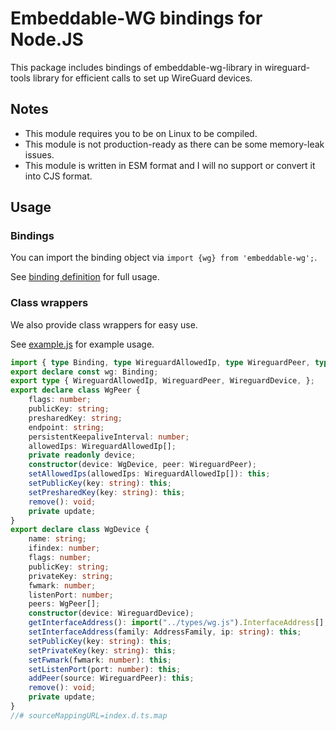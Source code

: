 # Embeddable-WG bindings for Node.JS

This package includes bindings of embeddable-wg-library in wireguard-tools library for efficient calls to set up WireGuard devices.

## Notes

- This module requires you to be on Linux to be compiled.
- This module is not production-ready as there can be some memory-leak issues.
- This module is written in ESM format and I will no support or convert it into CJS format.

## Usage

### Bindings

You can import the binding object via `import {wg} from 'embeddable-wg';`.

See [binding definition](/types/wg.d.ts) for full usage.

### Class wrappers

We also provide class wrappers for easy use.

See [example.js](/example.js) for example usage.

```typescript
import { type Binding, type WireguardAllowedIp, type WireguardPeer, type WireguardDevice, type AddressFamily } from '../types/wg.js';
export declare const wg: Binding;
export type { WireguardAllowedIp, WireguardPeer, WireguardDevice, };
export declare class WgPeer {
    flags: number;
    publicKey: string;
    presharedKey: string;
    endpoint: string;
    persistentKeepaliveInterval: number;
    allowedIps: WireguardAllowedIp[];
    private readonly device;
    constructor(device: WgDevice, peer: WireguardPeer);
    setAllowedIps(allowedIps: WireguardAllowedIp[]): this;
    setPublicKey(key: string): this;
    setPresharedKey(key: string): this;
    remove(): void;
    private update;
}
export declare class WgDevice {
    name: string;
    ifindex: number;
    flags: number;
    publicKey: string;
    privateKey: string;
    fwmark: number;
    listenPort: number;
    peers: WgPeer[];
    constructor(device: WireguardDevice);
    getInterfaceAddress(): import("../types/wg.js").InterfaceAddress[];
    setInterfaceAddress(family: AddressFamily, ip: string): this;
    setPublicKey(key: string): this;
    setPrivateKey(key: string): this;
    setFwmark(fwmark: number): this;
    setListenPort(port: number): this;
    addPeer(source: WireguardPeer): this;
    remove(): void;
    private update;
}
//# sourceMappingURL=index.d.ts.map
```